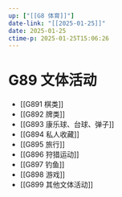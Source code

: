 ```yaml
---
up: ["[[G8 体育]]"]
date-link: "[[2025-01-25]]"
date: 2025-01-25
ctime-p: 2025-01-25T15:06:26
---
```


# G89 文体活动

- [[G891 棋类]]
- [[G892 牌类]]
- [[G893 康乐球、台球、弹子]]
- [[G894 私人收藏]]
- [[G895 旅行]]
- [[G896 狩猎运动]]
- [[G897 钓鱼]]
- [[G898 游戏]]
- [[G899 其他文体活动]]
